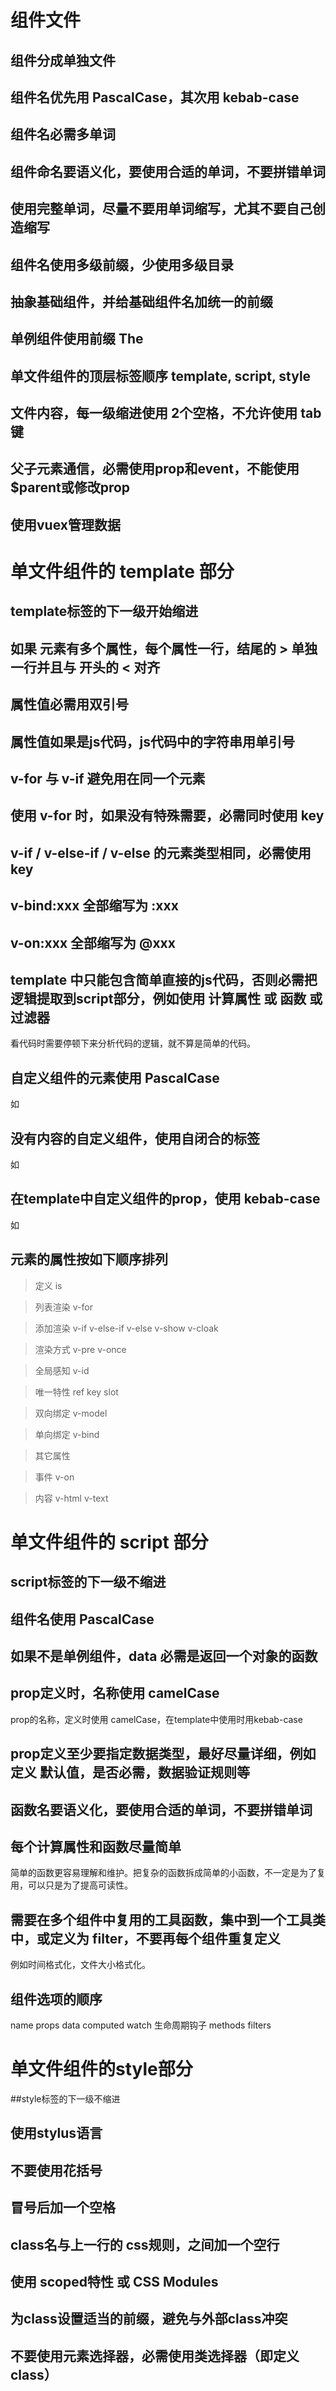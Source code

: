 # 组件文件

## 组件分成单独文件

## 组件名优先用 PascalCase，其次用 kebab-case

## 组件名必需多单词

## 组件命名要语义化，要使用合适的单词，不要拼错单词

## 使用完整单词，尽量不要用单词缩写，尤其不要自己创造缩写

## 组件名使用多级前缀，少使用多级目录

## 抽象基础组件，并给基础组件名加统一的前缀

## 单例组件使用前缀 The

## 单文件组件的顶层标签顺序 template, script, style

## 文件内容，每一级缩进使用 2个空格，不允许使用 tab键

## 父子元素通信，必需使用prop和event，不能使用$parent或修改prop

## 使用vuex管理数据

# 单文件组件的 template 部分

## template标签的下一级开始缩进
<template>
  <div class="work-detail">
  </div>
</template>

## 如果 元素有多个属性，每个属性一行，结尾的 > 单独一行并且与 开头的 < 对齐

## 属性值必需用双引号

## 属性值如果是js代码，js代码中的字符串用单引号

## v-for 与 v-if 避免用在同一个元素

## 使用 v-for 时，如果没有特殊需要，必需同时使用 key

## v-if / v-else-if / v-else 的元素类型相同，必需使用 key

## v-bind:xxx 全部缩写为 :xxx

## v-on:xxx 全部缩写为 @xxx

## template 中只能包含简单直接的js代码，否则必需把逻辑提取到script部分，例如使用 计算属性 或 函数 或 过滤器
看代码时需要停顿下来分析代码的逻辑，就不算是简单的代码。

## 自定义组件的元素使用 PascalCase 
如 <XxxButton/>

## 没有内容的自定义组件，使用自闭合的标签
如 <XxxButton/>

## 在template中自定义组件的prop，使用 kebab-case
如 <XxxButton current-state="x"/>

## 元素的属性按如下顺序排列
> 定义
is

> 列表渲染
v-for

> 添加渲染
v-if
v-else-if
v-else
v-show
v-cloak

> 渲染方式
v-pre
v-once

> 全局感知
v-id

> 唯一特性
ref
key
slot

> 双向绑定
v-model

> 单向绑定
v-bind

> 其它属性

> 事件
v-on

> 内容
v-html
v-text

# 单文件组件的 script 部分

## script标签的下一级不缩进
<script>
import api from '@/api/index';

export default {
  name: 'work-detail'
}
</script>

## 组件名使用 PascalCase

## 如果不是单例组件，data 必需是返回一个对象的函数

## prop定义时，名称使用 camelCase
prop的名称，定义时使用 camelCase，在template中使用时用kebab-case

## prop定义至少要指定数据类型，最好尽量详细，例如定义 默认值，是否必需，数据验证规则等

## 函数名要语义化，要使用合适的单词，不要拼错单词

## 每个计算属性和函数尽量简单
简单的函数更容易理解和维护。把复杂的函数拆成简单的小函数，不一定是为了复用，可以只是为了提高可读性。

## 需要在多个组件中复用的工具函数，集中到一个工具类中，或定义为 filter，不要再每个组件重复定义
例如时间格式化，文件大小格式化。

## 组件选项的顺序

name
props
data
computed
watch
生命周期钩子
methods
filters

# 单文件组件的style部分

##style标签的下一级不缩进
<style lang='stylus' scoped>
@import '../../assets/style/common/var.styl';

.work-detail
  display: flex;
</style>

## 使用stylus语言
<style lang='stylus' scoped>
</style>

## 不要使用花括号

## 冒号后加一个空格

## class名与上一行的 css规则，之间加一个空行
<style lang='stylus' scoped>
.work-detail
  display: flex;

  .work-info
    width: 30%;
</style>

## 使用 scoped特性 或 CSS Modules
<style scoped>
</style>

<style module>
</style>

## 为class设置适当的前缀，避免与外部class冲突
<style lang='stylus' scoped>
.m-bar
  // 同 .m-bar__btn，不要直接用 btn 作为class名
  &__btn
    position: relative;
</style>

## 不要使用元素选择器，必需使用类选择器（即定义class）









